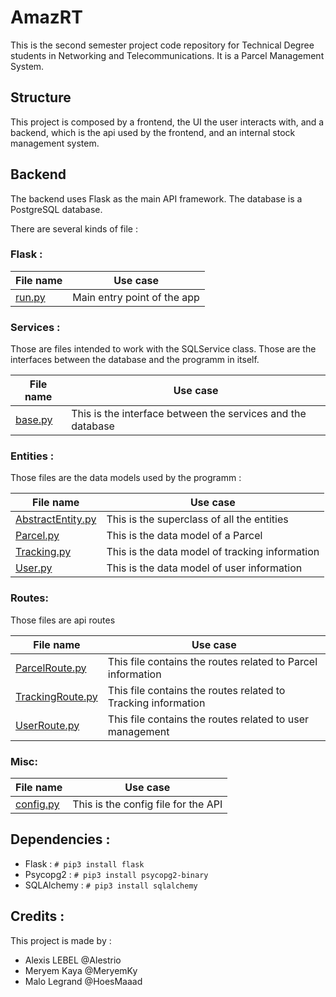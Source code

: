 # AmazRT

This is the second semester project code repository for Technical Degree students in Networking and Telecommunications.
It is a Parcel Management System.

## Structure
This project is composed by a frontend, the UI the user interacts with, and a backend, which is the api 
used by the frontend, and an internal stock management system.

## Backend 

The backend uses Flask as the main API framework. The database is a PostgreSQL database.

There are several kinds of file :

### Flask :

|File name|Use case
|---|---
|[run.py](backend/run.py)|Main entry point of the app

### Services :
Those are files intended to work with the SQLService class. Those are the interfaces between the database and the
programm in itself.

|File name|Use case
|---|-------
|[base.py](backend/data/base.py)|This is the interface between the services and the database

### Entities :
Those files are the data models used by the programm :

|File name|Use case
|----|----
|[AbstractEntity.py](backend/data/entities/AbstractEntity.py)|This is the superclass of all the entities
|[Parcel.py](backend/data/entities/Parcel.py)|This is the data model of a Parcel
|[Tracking.py](backend/data/entities/Tracking.py)|This is the data model of tracking information
|[User.py](backend/data/entities/User.py)|This is the data model of user information

### Routes:
Those files are api routes

|File name|Use case
|---|---
|[ParcelRoute.py](backend/routes/ParcelRoute.py)|This file contains the routes related to Parcel information
|[TrackingRoute.py](backend/routes/TrackingRoute.py)|This file contains the routes related to Tracking information
|[UserRoute.py](backend/routes/UserRoute.py)|This file contains the routes related to user management

### Misc:
|File name|Use case
|---|---
|[config.py](backend/util/config.py)|This is the config file for the API

## Dependencies :
- Flask : `# pip3 install flask`
- Psycopg2 : `# pip3 install psycopg2-binary`
- SQLAlchemy : `# pip3 install sqlalchemy`

## Credits :
 
This project is made by :
- Alexis LEBEL @Alestrio
- Meryem Kaya @MeryemKy
- Malo Legrand @HoesMaaad
